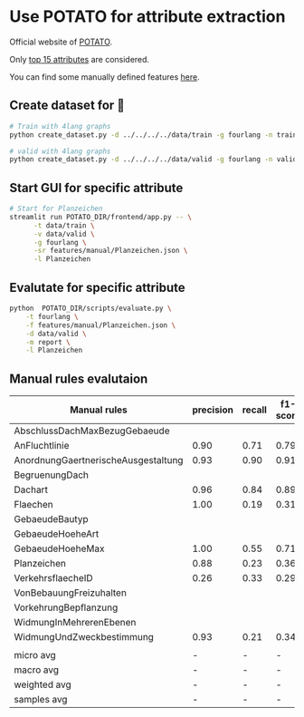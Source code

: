 # Use POTATO for attribute extraction

Official website of [POTATO](https://github.com/adaamko/POTATO).

Only [top 15 attributes](constants.py) are considered.

You can find some manually defined features [here](./features/manual).

## Create dataset for 🥔

```bash
# Train with 4lang graphs
python create_dataset.py -d ../../../../data/train -g fourlang -n train

# valid with 4lang graphs
python create_dataset.py -d ../../../../data/valid -g fourlang -n valid
```

## Start GUI for specific attribute

```bash
# Start for Planzeichen
streamlit run POTATO_DIR/frontend/app.py -- \
      -t data/train \
      -v data/valid \
      -g fourlang \
      -sr features/manual/Planzeichen.json \
      -l Planzeichen
```

## Evalutate for specific attribute

```bash
python  POTATO_DIR/scripts/evaluate.py \
    -t fourlang \
    -f features/manual/Planzeichen.json \
    -d data/valid \
    -m report \
    -l Planzeichen
```

## Manual rules evalutaion

| Manual rules                        | precision | recall | f1-score | support |
|-------------------------------------|-----------|--------|----------|---------| 
| AbschlussDachMaxBezugGebaeude       |           |        |          | 18      |
| AnFluchtlinie                       | 0.90      | 0.71   | 0.79     | 24      |
| AnordnungGaertnerischeAusgestaltung | 0.93      | 0.90   | 0.91     | 29      |
| BegruenungDach                      |           |        |          | 23      |
| Dachart                             | 0.96      | 0.84   | 0.89     | 25      |
| Flaechen                            | 1.00      | 0.19   | 0.31     | 43      |
| GebaeudeBautyp                      |           |        |          | 21      |
| GebaeudeHoeheArt                    |           |        |          | 19      |
| GebaeudeHoeheMax                    | 1.00      | 0.55   | 0.71     | 22      |
| Planzeichen                         | 0.88      | 0.23   | 0.36     | 163     |
| VerkehrsflaecheID                   | 0.26      | 0.33   | 0.29     | 21      |
| VonBebauungFreizuhalten             |           |        |          | 20      |
| VorkehrungBepflanzung               |           |        |          | 21      |
| WidmungInMehrerenEbenen             |           |        |          | 14      |
| WidmungUndZweckbestimmung           | 0.93      | 0.21   | 0.34     | 62      |
|                                     |           |        |          |         | 
| micro avg                           | -         | -      | -        | 525     |
| macro avg                           | -         | -      | -        | 525     |
| weighted avg                        | -         | -      | -        | 525     |
| samples avg                         | -         | -      | -        | 525     |
